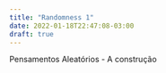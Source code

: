```yaml
---
title: "Randomness 1"
date: 2022-01-18T22:47:08-03:00
draft: true
---
```


Pensamentos Aleatórios - A construção
